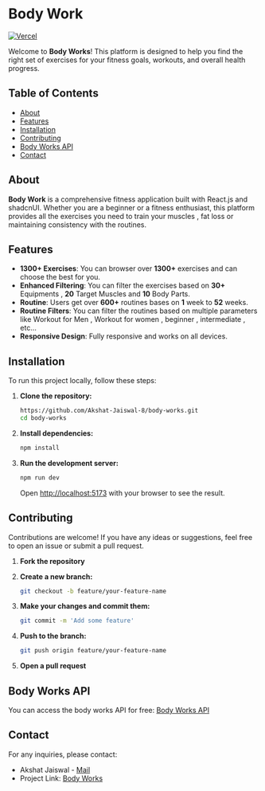 # Body Work

[![Vercel](https://vercelbadge.vercel.app/api/Akshat-Jaiswal-8/body-works)](https://body-works-akshat.vercel.app/)

Welcome to **Body Works**! This platform is designed to help you find the right set of exercises for your fitness goals,
workouts, and overall health
progress.

## Table of Contents

- [About](#about)
- [Features](#features)
- [Installation](#installation)
- [Contributing](#contributing)
- [Body Works API](#body-works-api)
- [Contact](#contact)

## About

**Body Work** is a comprehensive fitness application built with React.js and shadcnUI. Whether you are a beginner or a
fitness enthusiast, this platform provides all the exercises you need to train your muscles , fat loss or maintaining
consistency with the routines.

## Features

- **1300+ Exercises**: You can browser over **1300+** exercises and can choose the best for you.
- **Enhanced Filtering**: You can filter the exercises based on **30+** Equipments , **20** Target Muscles and **10**
  Body Parts.
- **Routine**: Users get over **600+** routines bases on **1** week to **52** weeks.
- **Routine Filters**: You can filter the routines based on multiple parameters like Workout for Men , Workout for
  women , beginner , intermediate , etc...
- **Responsive Design**: Fully responsive and works on all devices.

## Installation

To run this project locally, follow these steps:

1. **Clone the repository:**

    ```bash
    https://github.com/Akshat-Jaiswal-8/body-works.git
    cd body-works
    ```

2. **Install dependencies:**

    ```bash
    npm install
    ```


4. **Run the development server:**

    ```bash
    npm run dev
    ```

   Open [http://localhost:5173](http://localhost:5173) with your browser to see the result.



## Contributing

Contributions are welcome! If you have any ideas or suggestions, feel free to open an issue or submit a pull request.

1. **Fork the repository**
2. **Create a new branch:**

    ```bash
    git checkout -b feature/your-feature-name
    ```

3. **Make your changes and commit them:**

    ```bash
    git commit -m 'Add some feature'
    ```

4. **Push to the branch:**

    ```bash
    git push origin feature/your-feature-name
    ```

5. **Open a pull request**


## Body Works API

You can access the body works API for free:
[Body Works API](https://github.com/Akshat-Jaiswal-8/body-works-api.git)


## Contact

For any inquiries, please contact:

- Akshat Jaiswal - [Mail](mailto:akshatjaiswal.official@gmail.com)
- Project Link: [Body Works](https://body-works-akshat.vercel.app)
